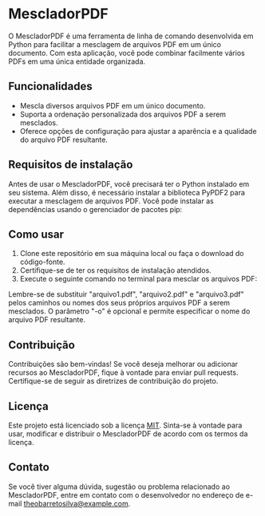 # MescladorPDF

O MescladorPDF é uma ferramenta de linha de comando desenvolvida em Python para facilitar a mesclagem de arquivos PDF em um único documento. Com esta aplicação, você pode combinar facilmente vários PDFs em uma única entidade organizada.

## Funcionalidades

- Mescla diversos arquivos PDF em um único documento.
- Suporta a ordenação personalizada dos arquivos PDF a serem mesclados.
- Oferece opções de configuração para ajustar a aparência e a qualidade do arquivo PDF resultante.

## Requisitos de instalação

Antes de usar o MescladorPDF, você precisará ter o Python instalado em seu sistema. Além disso, é necessário instalar a biblioteca PyPDF2 para executar a mesclagem de arquivos PDF. Você pode instalar as dependências usando o gerenciador de pacotes pip:

## Como usar

1. Clone este repositório em sua máquina local ou faça o download do código-fonte.
2. Certifique-se de ter os requisitos de instalação atendidos.
3. Execute o seguinte comando no terminal para mesclar os arquivos PDF:


Lembre-se de substituir "arquivo1.pdf", "arquivo2.pdf" e "arquivo3.pdf" pelos caminhos ou nomes dos seus próprios arquivos PDF a serem mesclados. O parâmetro "-o" é opcional e permite especificar o nome do arquivo PDF resultante.

## Contribuição

Contribuições são bem-vindas! Se você deseja melhorar ou adicionar recursos ao MescladorPDF, fique à vontade para enviar pull requests. Certifique-se de seguir as diretrizes de contribuição do projeto.

## Licença

Este projeto está licenciado sob a licença [MIT](https://opensource.org/licenses/MIT). Sinta-se à vontade para usar, modificar e distribuir o MescladorPDF de acordo com os termos da licença.

## Contato

Se você tiver alguma dúvida, sugestão ou problema relacionado ao MescladorPDF, entre em contato com o desenvolvedor no endereço de e-mail theobarretosilva@example.com.

